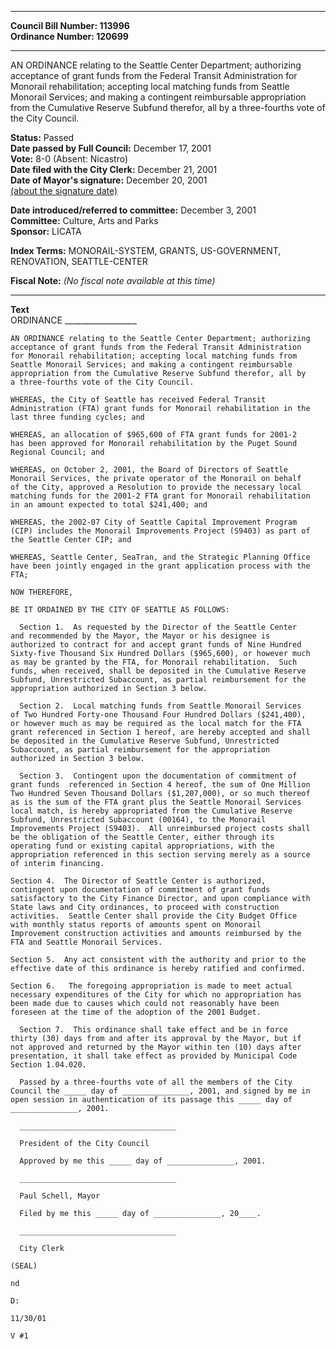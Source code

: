 * * * * *  
  
**Council Bill Number: [](#h0)[](#h2)113996**   
**Ordinance Number: 120699**  
  
* * * * *  
  
AN ORDINANCE relating to the Seattle Center Department; authorizing acceptance of grant funds from the Federal Transit Administration for Monorail rehabilitation; accepting local matching funds from Seattle Monorail Services; and making a contingent reimbursable appropriation from the Cumulative Reserve Subfund therefor, all by a three-fourths vote of the City Council.  
  
**Status:** Passed   
**Date passed by Full Council:** December 17, 2001   
**Vote:** 8-0 (Absent: Nicastro)   
**Date filed with the City Clerk:** December 21, 2001   
**Date of Mayor's signature:** December 20, 2001   
[(about the signature date)](/~public/approvaldate.htm)   
  
  
**Date introduced/referred to committee:** December 3, 2001   
**Committee:** Culture, Arts and Parks   
**Sponsor:** LICATA   
  
**Index Terms:** MONORAIL-SYSTEM, GRANTS, US-GOVERNMENT, RENOVATION, SEATTLE-CENTER  
  
**Fiscal Note:** *(No fiscal note available at this time)*  
  
* * * * *  
  
**Text**  
    ORDINANCE __________________  
  
    AN ORDINANCE relating to the Seattle Center Department; authorizing  
    acceptance of grant funds from the Federal Transit Administration  
    for Monorail rehabilitation; accepting local matching funds from  
    Seattle Monorail Services; and making a contingent reimbursable  
    appropriation from the Cumulative Reserve Subfund therefor, all by  
    a three-fourths vote of the City Council.  
  
    WHEREAS, the City of Seattle has received Federal Transit  
    Administration (FTA) grant funds for Monorail rehabilitation in the  
    last three funding cycles; and  
  
    WHEREAS, an allocation of $965,600 of FTA grant funds for 2001-2  
    has been approved for Monorail rehabilitation by the Puget Sound  
    Regional Council; and  
  
    WHEREAS, on October 2, 2001, the Board of Directors of Seattle  
    Monorail Services, the private operator of the Monorail on behalf  
    of the City, approved a Resolution to provide the necessary local  
    matching funds for the 2001-2 FTA grant for Monorail rehabilitation  
    in an amount expected to total $241,400; and  
  
    WHEREAS, the 2002-07 City of Seattle Capital Improvement Program  
    (CIP) includes the Monorail Improvements Project (S9403) as part of  
    the Seattle Center CIP; and  
  
    WHEREAS, Seattle Center, SeaTran, and the Strategic Planning Office  
    have been jointly engaged in the grant application process with the  
    FTA;  
  
    NOW THEREFORE,  
  
    BE IT ORDAINED BY THE CITY OF SEATTLE AS FOLLOWS:  
  
      Section 1.  As requested by the Director of the Seattle Center  
    and recommended by the Mayor, the Mayor or his designee is  
    authorized to contract for and accept grant funds of Nine Hundred  
    Sixty-five Thousand Six Hundred Dollars ($965,600), or however much  
    as may be granted by the FTA, for Monorail rehabilitation.  Such  
    funds, when received, shall be deposited in the Cumulative Reserve  
    Subfund, Unrestricted Subaccount, as partial reimbursement for the  
    appropriation authorized in Section 3 below.  
  
      Section 2.  Local matching funds from Seattle Monorail Services  
    of Two Hundred Forty-one Thousand Four Hundred Dollars ($241,400),  
    or however much as may be required as the local match for the FTA  
    grant referenced in Section 1 hereof, are hereby accepted and shall  
    be deposited in the Cumulative Reserve Subfund, Unrestricted  
    Subaccount, as partial reimbursement for the appropriation  
    authorized in Section 3 below.  
  
      Section 3.  Contingent upon the documentation of commitment of  
    grant funds  referenced in Section 4 hereof, the sum of One Million  
    Two Hundred Seven Thousand Dollars ($1,207,000), or so much thereof  
    as is the sum of the FTA grant plus the Seattle Monorail Services  
    local match, is hereby appropriated from the Cumulative Reserve  
    Subfund, Unrestricted Subaccount (00164), to the Monorail  
    Improvements Project (S9403).  All unreimbursed project costs shall  
    be the obligation of the Seattle Center, either through its  
    operating fund or existing capital appropriations, with the  
    appropriation referenced in this section serving merely as a source  
    of interim financing.  
  
    Section 4.  The Director of Seattle Center is authorized,  
    contingent upon documentation of commitment of grant funds  
    satisfactory to the City Finance Director, and upon compliance with  
    State laws and City ordinances, to proceed with construction  
    activities.  Seattle Center shall provide the City Budget Office  
    with monthly status reports of amounts spent on Monorail  
    Improvement construction activities and amounts reimbursed by the  
    FTA and Seattle Monorail Services.  
  
    Section 5.  Any act consistent with the authority and prior to the  
    effective date of this ordinance is hereby ratified and confirmed.  
  
    Section 6.   The foregoing appropriation is made to meet actual  
    necessary expenditures of the City for which no appropriation has  
    been made due to causes which could not reasonably have been  
    foreseen at the time of the adoption of the 2001 Budget.  
  
      Section 7.  This ordinance shall take effect and be in force  
    thirty (30) days from and after its approval by the Mayor, but if  
    not approved and returned by the Mayor within ten (10) days after  
    presentation, it shall take effect as provided by Municipal Code  
    Section 1.04.020.  
  
      Passed by a three-fourths vote of all the members of the City  
    Council the _____ day of _______________, 2001, and signed by me in  
    open session in authentication of its passage this _____ day of  
    _______________, 2001.  
  
      ___________________________________  
  
      President of the City Council  
  
      Approved by me this _____ day of _______________, 2001.  
  
      ___________________________________  
  
      Paul Schell, Mayor  
  
      Filed by me this _____ day of _______________, 20____.  
  
      ___________________________________  
  
      City Clerk  
  
    (SEAL)  
  
    nd  
  
    D:  
  
    11/30/01  
  
    V #1  
